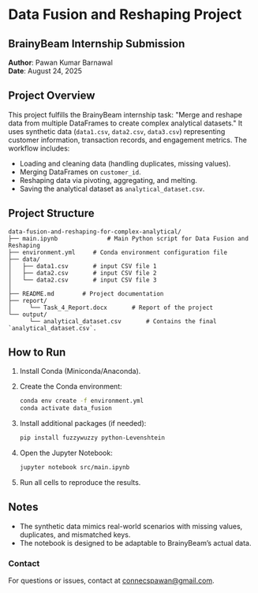 # Data Fusion and Reshaping Project

## BrainyBeam Internship Submission

**Author**: Pawan Kumar Barnawal\
**Date**: August 24, 2025

## Project Overview

This project fulfills the BrainyBeam internship task: "Merge and reshape data from multiple DataFrames to create complex analytical datasets." It uses synthetic data (`data1.csv`, `data2.csv`, `data3.csv`) representing customer information, transaction records, and engagement metrics. The workflow includes:

- Loading and cleaning data (handling duplicates, missing values).
- Merging DataFrames on `customer_id`.
- Reshaping data via pivoting, aggregating, and melting.
- Saving the analytical dataset as `analytical_dataset.csv`.

## Project Structure

```
data-fusion-and-reshaping-for-complex-analytical/
├── main.ipynb              # Main Python script for Data Fusion and Reshaping
├── environment.yml     # Conda environment configuration file
├── data/
│   ├── data1.csv       # input CSV file 1
│   ├── data2.csv       # input CSV file 2
│   └── data2.csv       # input CSV file 3
│ 
├── README.md        # Project documentation
├── report/
│     └── Task_4_Report.docx       # Report of the project
└── output/
      └── analytical_dataset.csv       # Contains the final `analytical_dataset.csv`.

```

## How to Run

1. Install Conda (Miniconda/Anaconda).
2. Create the Conda environment:

   ```bash
   conda env create -f environment.yml
   conda activate data_fusion
   ```
3. Install additional packages (if needed):

   ```bash
   pip install fuzzywuzzy python-Levenshtein
   ```
4. Open the Jupyter Notebook:

   ```bash
   jupyter notebook src/main.ipynb
   ```
5. Run all cells to reproduce the results.

## Notes

- The synthetic data mimics real-world scenarios with missing values, duplicates, and mismatched keys.
- The notebook is designed to be adaptable to BrainyBeam’s actual data.

### Contact
For questions or issues, contact at connecspawan@gmail.com.
